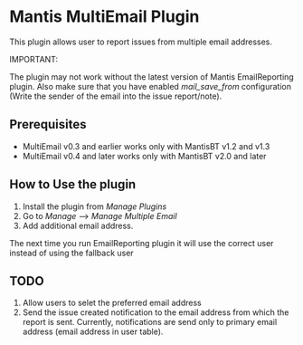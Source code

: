 # Mantis MultiEmail Plugin

This plugin allows user to report issues from multiple email addresses.

IMPORTANT:

The plugin may not work without the latest version of Mantis EmailReporting plugin. Also make sure that you have enabled *mail_save_from* configuration (Write the sender of the email into the issue report/note).

## Prerequisites
* MultiEmail v0.3 and earlier works only with MantisBT v1.2 and v1.3
* MultiEmail v0.4 and later works only with MantisBT v2.0 and later

## How to Use the plugin

1. Install the plugin from *Manage Plugins*
2. Go to *Manage* --> *Manage Multiple Email*
3. Add additional email address.

The next time you run EmailReporting plugin it will use the correct user instead of using the fallback user

## TODO

1. Allow users to selet the preferred email address
2. Send the issue created notification to the email address from which the report is sent. Currently, notifications are send only to primary email address (email address in user table).

